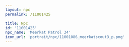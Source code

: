```yaml
---
layout: npc
permalink: /11001425

title: Npc
id: '11001425'
npc_name: 'Meerkat Patrol 34'
icon_url: 'portrait/npc/11001086_meerkatscout3_p.png'
---
```

